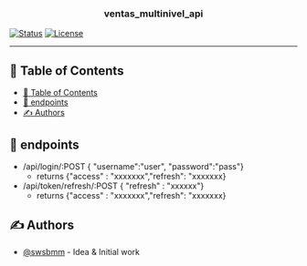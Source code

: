 

<h3 align="center">ventas_multinivel_api</h3>

<div align="left">

[![Status](https://img.shields.io/badge/status-active-success.svg)]()  [![License](https://img.shields.io/badge/license-MIT-blue.svg)](/LICENSE)

</div>

---


## 📝 Table of Contents

- [📝 Table of Contents](#-table-of-contents)
- [🧐 endpoints ](#-endpoints-)
- [✍️ Authors ](#️-authors-)

## 🧐 endpoints <a name = "about"></a>

- /api/login/:POST { "username":"user", "password":"pass"}
  - returns {"access" : "xxxxxxx","refresh": "xxxxxxx}
- /api/token/refresh/:POST { "refresh" : "xxxxxx"}
  - returns {"access" : "xxxxxxx","refresh": "xxxxxxx}

## ✍️ Authors <a name = "authors"></a>

- [@swsbmm](https://github.com/swsbmm) - Idea & Initial work
